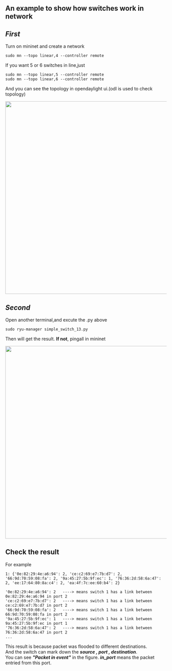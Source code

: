 An example to show how switches work in network
---
***First***  
---
Turn on mininet and create a network 
```
sudo mn --topo linear,4 --controller remote
```
If you want 5 or 6 switches in line,just
```
sudo mn --topo linear,5 --controller remote
sudo mn --topo linear,6 --controller remote
```
And you can see the topology in opendaylight ui.(odl is used to check topology)
<div align=center> <img src="https://github.com/AvisChiu/SDN_Freshman/blob/master/Ryu%20controller/simpleExample2/topology.png" width="600",height="600"/></div>


***Second*** 
---

Open another terminal,and excute the .py above
```
sudo ryu-manager simple_switch_13.py
```
Then will get the result. **If not**, pingall in mininet
<div align=center> <img src="https://github.com/AvisChiu/SDN_Freshman/blob/master/Ryu%20controller/simpleExample2/switch-info.png" width="600",height="600"/></div>



Check the result
---
For example
```
1: {'0e:82:29:4e:a6:94': 2, 'ce:c2:69:e7:7b:d7': 2, '66:9d:70:59:08:fa': 2, '9a:45:27:5b:9f:ec': 1, '76:36:2d:58:6a:47': 2, 'ee:17:64:80:8a:c4': 2, 'ea:4f:7c:ee:60:b4': 2}
```
```
'0e:82:29:4e:a6:94': 2   ----> means switch 1 has a link between 0e:82:29:4e:a6:94 in port 2
'ce:c2:69:e7:7b:d7': 2   ----> means switch 1 has a link between ce:c2:69:e7:7b:d7 in port 2
'66:9d:70:59:08:fa': 2   ----> means switch 1 has a link between 66:9d:70:59:08:fa in port 2
'9a:45:27:5b:9f:ec': 1   ----> means switch 1 has a link between 9a:45:27:5b:9f:ec in port 1
'76:36:2d:58:6a:47': 2   ----> means switch 1 has a link between 76:36:2d:58:6a:47 in port 2
...
```
This result is because packet was flooded to different destinations.  
And the switch can mark down the ***source , port , destination***.   
You can see ***"Packet in event"*** in the figure. 
***in_port*** means the packet entried from this port.
